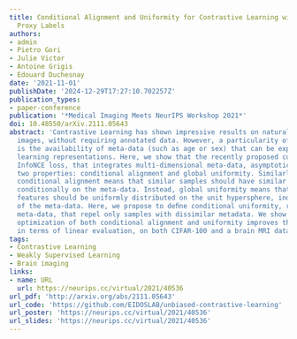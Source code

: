 ```yaml
---
title: Conditional Alignment and Uniformity for Contrastive Learning with Continuous
  Proxy Labels
authors:
- admin
- Pietro Gori
- Julie Victor
- Antoine Grigis
- Edouard Duchesnay
date: '2021-11-01'
publishDate: '2024-12-29T17:27:10.702257Z'
publication_types:
- paper-conference
publication: '*Medical Imaging Meets NeurIPS Workshop 2021*'
doi: 10.48550/arXiv.2111.05643
abstract: 'Contrastive Learning has shown impressive results on natural and medical
  images, without requiring annotated data. However, a particularity of medical images
  is the availability of meta-data (such as age or sex) that can be exploited for
  learning representations. Here, we show that the recently proposed contrastive y-Aware
  InfoNCE loss, that integrates multi-dimensional meta-data, asymptotically optimizes
  two properties: conditional alignment and global uniformity. Similarly to [33],
  conditional alignment means that similar samples should have similar features, but
  conditionally on the meta-data. Instead, global uniformity means that the (normalized)
  features should be uniformly distributed on the unit hypersphere, independently
  of the meta-data. Here, we propose to deﬁne conditional uniformity, relying on the
  meta-data, that repel only samples with dissimilar metadata. We show that direct
  optimization of both conditional alignment and uniformity improves the representations,
  in terms of linear evaluation, on both CIFAR-100 and a brain MRI dataset.'
tags:
- Contrastive Learning
- Weakly Supervised Learning
- Brain imaging
links:
- name: URL
  url: https://neurips.cc/virtual/2021/40536
url_pdf: 'http://arxiv.org/abs/2111.05643'
url_code: 'https://github.com/EIDOSLAB/unbiased-contrastive-learning'
url_poster: 'https://neurips.cc/virtual/2021/40536'
url_slides: 'https://neurips.cc/virtual/2021/40536'
---
```


